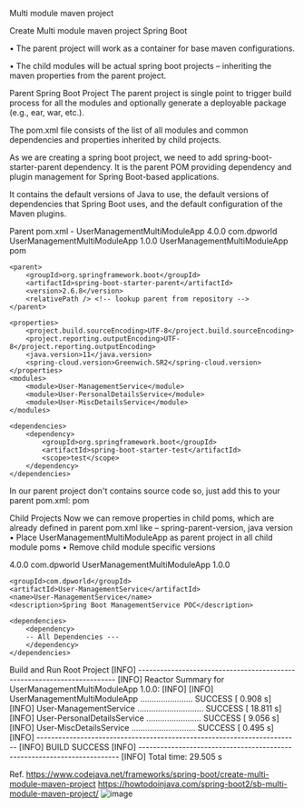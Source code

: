 Multi module maven project

Create Multi module maven project Spring Boot

•	The parent project will work as a container for base maven configurations.

•	The child modules will be actual spring boot projects – inheriting the maven properties from the parent project.


Parent Spring Boot Project
The parent project is single point to trigger build process for all the modules and optionally generate a deployable package (e.g., ear, war, etc.). 

The pom.xml file consists of the list of all modules and common dependencies and properties inherited by child projects.

As we are creating a spring boot project, we need to add spring-boot-starter-parent dependency. It is the parent POM providing dependency and plugin management for Spring Boot-based applications.

It contains the default versions of Java to use, the default versions of dependencies that Spring Boot uses, and the default configuration of the Maven plugins.

 

Parent pom.xml - UserManagementMultiModuleApp
<project xmlns="http://maven.apache.org/POM/4.0.0" xmlns:xsi="http://www.w3.org/2001/XMLSchema-instance"
    xsi:schemaLocation="http://maven.apache.org/POM/4.0.0 http://maven.apache.org/xsd/maven-4.0.0.xsd">
    <modelVersion>4.0.0</modelVersion>
    <groupId>com.dpworld</groupId>
    <artifactId>UserManagementMultiModuleApp</artifactId>
    <version>1.0.0</version>
    <name>UserManagementMultiModuleApp</name>
    <packaging>pom</packaging>

    <parent>
        <groupId>org.springframework.boot</groupId>
        <artifactId>spring-boot-starter-parent</artifactId>
        <version>2.6.8</version>
        <relativePath /> <!-- lookup parent from repository -->
    </parent>

    <properties>
        <project.build.sourceEncoding>UTF-8</project.build.sourceEncoding>
        <project.reporting.outputEncoding>UTF-8</project.reporting.outputEncoding>
        <java.version>11</java.version>
        <spring-cloud.version>Greenwich.SR2</spring-cloud.version>
    </properties>
    <modules>
        <module>User-ManagementService</module>
        <module>User-PersonalDetailsService</module>
        <module>User-MiscDetailsService</module>
    </modules>

    <dependencies>
        <dependency>
            <groupId>org.springframework.boot</groupId>
            <artifactId>spring-boot-starter-test</artifactId>
            <scope>test</scope>
        </dependency>
    </dependencies>
</project>

In our parent project don't contains source code so, just add this to your parent pom.xml:
<packaging>pom</packaging>

Child Projects
Now we can remove properties in child poms, which are already defined in parent pom.xml like – spring-parent-version, java version 
•	Place UserManagementMultiModuleApp as parent project in all child module poms
•	Remove child module specific versions
<?xml version="1.0" encoding="UTF-8"?>
<project>
    <modelVersion>4.0.0</modelVersion>
    <parent>
        <groupId>com.dpworld</groupId>
        <artifactId>UserManagementMultiModuleApp</artifactId>
        <version>1.0.0</version>
    </parent>

    <groupId>com.dpworld</groupId>
    <artifactId>User-ManagementService</artifactId>
    <name>User-ManagementService</name>
    <description>Spring Boot ManagementService POC</description>

    <dependencies>
        <dependency>
		-- All Dependencies ---
        </dependency>
    </dependencies>
</project>


Build and Run Root Project
[INFO] ------------------------------------------------------------------------
[INFO] Reactor Summary for UserManagementMultiModuleApp 1.0.0:
[INFO] 
[INFO] UserManagementMultiModuleApp ....................... SUCCESS [  0.908 s]
[INFO] User-ManagementService ............................. SUCCESS [ 18.811 s]
[INFO] User-PersonalDetailsService ........................ SUCCESS [  9.056 s]
[INFO] User-MiscDetailsService ............................ SUCCESS [  0.495 s]
[INFO] ------------------------------------------------------------------------
[INFO] BUILD SUCCESS
[INFO] ------------------------------------------------------------------------
[INFO] Total time:  29.505 s



Ref.
https://www.codejava.net/frameworks/spring-boot/create-multi-module-maven-project
https://howtodoinjava.com/spring-boot2/sb-multi-module-maven-project/
![image](https://user-images.githubusercontent.com/20472904/178669651-9b6d7b46-fa42-46a4-bb60-c5683dcee3cf.png)
